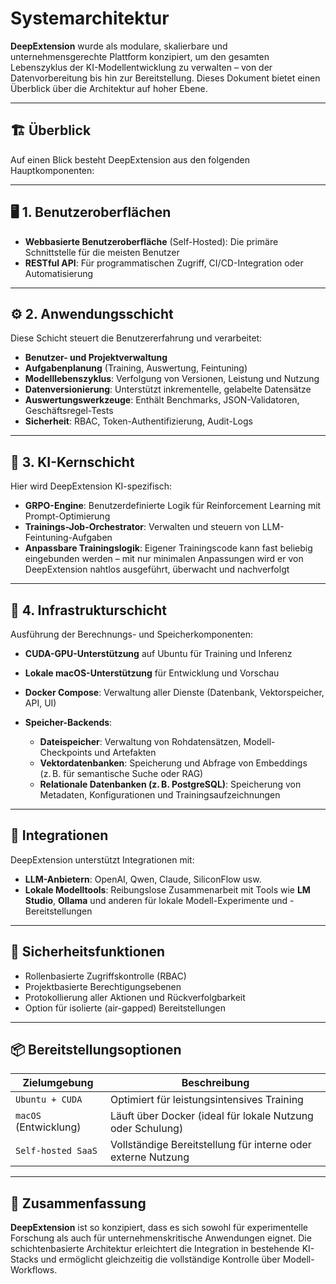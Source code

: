 # Systemarchitektur

**DeepExtension** wurde als modulare, skalierbare und unternehmensgerechte Plattform konzipiert, um den gesamten Lebenszyklus der KI-Modellentwicklung zu verwalten – von der Datenvorbereitung bis hin zur Bereitstellung. Dieses Dokument bietet einen Überblick über die Architektur auf hoher Ebene.

---

## 🏗️ Überblick

Auf einen Blick besteht DeepExtension aus den folgenden Hauptkomponenten:

---

## 🖥️ 1. Benutzeroberflächen

- **Webbasierte Benutzeroberfläche** (Self-Hosted): Die primäre Schnittstelle für die meisten Benutzer  
- **RESTful API**: Für programmatischen Zugriff, CI/CD-Integration oder Automatisierung

---

## ⚙️ 2. Anwendungsschicht

Diese Schicht steuert die Benutzererfahrung und verarbeitet:

- **Benutzer- und Projektverwaltung**
- **Aufgabenplanung** (Training, Auswertung, Feintuning)
- **Modelllebenszyklus**: Verfolgung von Versionen, Leistung und Nutzung
- **Datenversionierung**: Unterstützt inkrementelle, gelabelte Datensätze
- **Auswertungswerkzeuge**: Enthält Benchmarks, JSON-Validatoren, Geschäftsregel-Tests
- **Sicherheit**: RBAC, Token-Authentifizierung, Audit-Logs

---

## 🧠 3. KI-Kernschicht

Hier wird DeepExtension KI-spezifisch:

- **GRPO-Engine**: Benutzerdefinierte Logik für Reinforcement Learning mit Prompt-Optimierung  
- **Trainings-Job-Orchestrator**: Verwalten und steuern von LLM-Feintuning-Aufgaben  
- **Anpassbare Trainingslogik**: Eigener Trainingscode kann fast beliebig eingebunden werden – mit nur minimalen Anpassungen wird er von DeepExtension nahtlos ausgeführt, überwacht und nachverfolgt

---

## 🧰 4. Infrastrukturschicht

Ausführung der Berechnungs- und Speicherkomponenten:

- **CUDA-GPU-Unterstützung** auf Ubuntu für Training und Inferenz  
- **Lokale macOS-Unterstützung** für Entwicklung und Vorschau  
- **Docker Compose**: Verwaltung aller Dienste (Datenbank, Vektorspeicher, API, UI)  
- **Speicher-Backends**:

  - **Dateispeicher**: Verwaltung von Rohdatensätzen, Modell-Checkpoints und Artefakten  
  - **Vektordatenbanken**: Speicherung und Abfrage von Embeddings (z. B. für semantische Suche oder RAG)  
  - **Relationale Datenbanken (z. B. PostgreSQL)**: Speicherung von Metadaten, Konfigurationen und Trainingsaufzeichnungen

---

## 🔗 Integrationen

DeepExtension unterstützt Integrationen mit:

- **LLM-Anbietern**: OpenAI, Qwen, Claude, SiliconFlow usw.  
- **Lokale Modelltools**: Reibungslose Zusammenarbeit mit Tools wie **LM Studio**, **Ollama** und anderen für lokale Modell-Experimente und -Bereitstellungen  
<!-- - **Vektordatenbanken** -->

---

## 🔐 Sicherheitsfunktionen

- Rollenbasierte Zugriffskontrolle (RBAC)  
- Projektbasierte Berechtigungsebenen  
- Protokollierung aller Aktionen und Rückverfolgbarkeit  
- Option für isolierte (air-gapped) Bereitstellungen

---

## 📦 Bereitstellungsoptionen

| Zielumgebung         | Beschreibung                                 |
|----------------------|----------------------------------------------|
| `Ubuntu + CUDA`      | Optimiert für leistungsintensives Training   |
| `macOS` (Entwicklung) | Läuft über Docker (ideal für lokale Nutzung oder Schulung) |
| `Self-hosted SaaS`   | Vollständige Bereitstellung für interne oder externe Nutzung |

---

## 🚀 Zusammenfassung

**DeepExtension** ist so konzipiert, dass es sich sowohl für experimentelle Forschung als auch für unternehmenskritische Anwendungen eignet. Die schichtenbasierte Architektur erleichtert die Integration in bestehende KI-Stacks und ermöglicht gleichzeitig die vollständige Kontrolle über Modell-Workflows.
